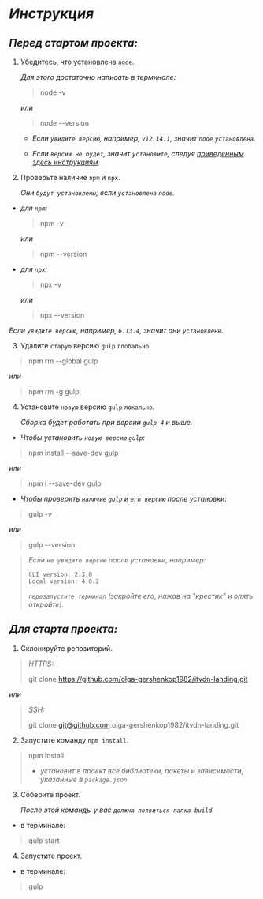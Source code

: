 # _Инструкция_

## _Перед стартом проекта:_
1. Убедитесь, что установлена `node`.
   
   _Для этого достаточно написать в терминале:_
   
   > node -v
    
   _или_
   
   > node --version
   
   * _Если `увидите версию`,
     например, `v12.14.1`,
     значит `node` `установлена`._

   * _Если `версии не будет`,
     значит `установите`,
     следуя [приведенным здесь инструкциям](https://nodejs.org/en/)._
     

2. Проверьте наличие `npm` и `npx`.
    
   _Они `будут установлены`, если `установлена` `node`._

  * _для `npm`:_
    > npm -v
    
    _или_
    
    > npm --version

  * _для `npx`:_
    > npx -v

     _или_

    > npx --version

  _Если `увидите версию`, например, `6.13.4`, значит они `установлены`._

3. Удалите `старую` версию `gulp` `глобально`.
   
  > npm rm --global gulp

  _или_

  > npm rm -g gulp

4. Установите `новую` версию `gulp` `локально`.
   
   _Сборка будет работать при версии `gulp 4` и выше._

  * _Чтобы установить `новую версию` `gulp`:_
  > npm install --save-dev gulp
  
  _или_
  
  > npm i --save-dev gulp

  * _Чтобы проверить `наличие` `gulp` и `его версию` после установки:_
  > gulp -v

  _или_

  > gulp --version

  > _Если `не увидите версию` после установки, например:_
  > ```
  > CLI version: 2.3.0
  > Local version: 4.0.2
  > ```
  > _`перезапустите терминал` (закройте его, нажав на "крестик" и опять откройте)._

## _Для старта проекта:_
1. Склонируйте репозиторий.

  > _HTTPS:_
  > 
  > git clone https://github.com/olga-gershenkop1982/itvdn-landing.git

  _или_

  > _SSH:_
  > 
  > git clone git@github.com:olga-gershenkop1982/itvdn-landing.git

2. Запустите команду `npm install`.

  > npm install
  >
  > * _установит в проект все библиотеки, пакеты и зависимости, указанные в `package.json`_
  
3. Соберите проект.

   _После этой команды у вас `должна появиться папка build`._
   
  * в терминале:
  > gulp start
  
4. Запустите проект.

  * в терминале:
  > gulp